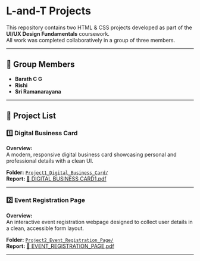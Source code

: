 # L-and-T Projects

This repository contains two HTML & CSS projects developed as part of the **UI/UX Design Fundamentals** coursework.  
All work was completed collaboratively in a group of three members.

---

## 👥 Group Members
- **Barath C G**  
- **Rishi**  
- **Sri Ramanarayana**  

---

## 📂 Project List

### **1️⃣ Digital Business Card**
**Overview:**  
A modern, responsive digital business card showcasing personal and professional details with a clean UI.  

**Folder:** [`Project1_Digital_Business_Card/`](./Project1_Digital_Business_Card)  
**Report:** [📄 DIGITAL BUSINESS CARD1.pdf](./DIGITAL_BUSINESS_CARD1.pdf)  

---

### **2️⃣ Event Registration Page**
**Overview:**  
An interactive event registration webpage designed to collect user details in a clean, accessible form layout.  

**Folder:** [`Project2_Event_Registration_Page/`](./Project2_Event_Registration_Page)  
**Report:** [📄 EVENT_REGISTRATION_PAGE.pdf](./EVENT_REGISTRATION_PAGE.pdf)  

---

